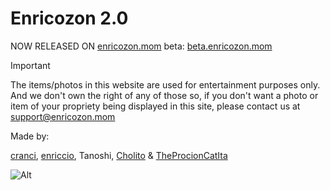 # Enricozon 2.0

NOW RELEASED ON [enricozon.mom](https://enricozon-team.github.io/enricozon2.0) beta: [beta.enricozon.mom](https://beta.enricozon.mom)

> [!Important]
> The items/photos in this website are used for entertainment purposes only. And we don't own the right of any of those so, if you don't want a photo or item of your propriety being displayed in this site, please contact us at [support@enricozon.mom](mailto:support@enricozon.mom)

Made by:

[cranci](https://github.com/cranci1), [enriccio](https://github.com/enriccio104), Tanoshi, [Cholito](https://github.com/SuperFico2100) & [TheProcionCatIta](https://github.com/TheProcionCatIta)

![Alt](https://repobeats.axiom.co/api/embed/0ce260b9a4b096b5c24e5d3c389c245d19d34646.svg "Repobeats analytics image")
